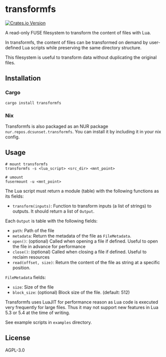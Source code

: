# transformfs

[![Crates.io Version](https://img.shields.io/crates/v/transformfs)](https://crates.io/crates/transformfs)

A read-only FUSE filesystem to transform the content of files with Lua.

In transformfs, the content of files can be transformed on demand by user-defined Lua scripts
while preserving the same directory structure.

This filesystem is useful to transform data without duplicating the original files.

## Installation

### Cargo

```shell
cargo install transformfs
```

### Nix

Transformfs is also packaged as an NUR package `nur.repos.dcsunset.transformfs`.
You can install it by including it in your nix config.



## Usage

``` shell
# mount transformfs
transformfs -s <lua_script> <src_dir> <mnt_point>

# umount
fusermount -u <mnt_point>
```

The Lua script must return a module (table) with the following functions as its fields:
- `transform(inputs)`: Function to transform inputs (a list of strings) to outputs. It should return a list of `Output`.

Each `Output` is table with the following fields:
- `path`: Path of the file
- `metadata`: Return the metadata of the file as `FileMetadata`.
- `open()`: (optional) Called when opening a file if defined. Useful to open the file in advance for performance
- `close()`: (optional) Called when closing a file if defined. Useful to reclaim resources
- `read(offset, size)`: Return the content of the file as string at a specific position.

`FileMetadata` fields:
- `size`: Size of the file
- `block_size`: (optional) Block size of the file. (default: 512)


Transformfs uses LuaJIT for performance reason as Lua code is executed very frequently for large files.
Thus it may not support new features in Lua 5.3 or 5.4 at the time of writing.

See example scripts in `examples` directory.


## License

AGPL-3.0

